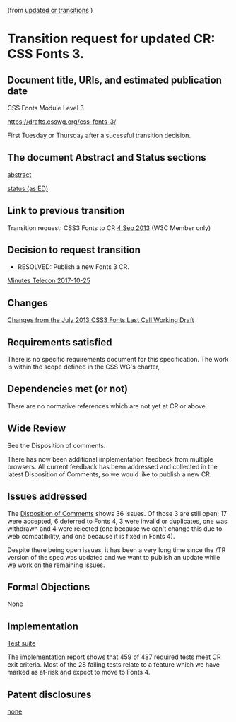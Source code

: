 (from [updated cr transitions](https://www.w3.org/Guide/transitions?profile=CR&cr=substantive) )

# Transition request for updated CR: CSS Fonts 3.

## Document title, URIs, and estimated publication date

CSS Fonts Module Level 3

https://drafts.csswg.org/css-fonts-3/

First Tuesday or Thursday after a sucessful transition decision.

## The document Abstract and Status sections

[abstract](https://drafts.csswg.org/css-fonts-3/#abstract)

[status (as ED)](https://drafts.csswg.org/css-fonts-3/#status)

## Link to previous transition

Transition request: CSS3 Fonts to CR
[4 Sep 2013](https://lists.w3.org/Archives/Member/chairs/2013JulSep/0104.html) (W3C Member only)

## Decision to request transition

  - RESOLVED: Publish a new Fonts 3 CR.

[Minutes Telecon 2017-10-25](https://lists.w3.org/Archives/Public/www-style/2017Oct/0044.html)

## Changes

[Changes from the July 2013 CSS3 Fonts Last Call Working Draft](https://drafts.csswg.org/css-fonts-3/#recent-changes)

## Requirements satisfied

There is no specific requirements document for this specification. The work
is within the scope defined in the CSS WG's charter,

## Dependencies met (or not)

There are no normative references which are not yet at CR or above.

## Wide Review

See the Disposition of comments.

There has now been additional implementation feedback from multiple browsers.
All current feedback has been addressed and collected in the latest Disposition
of Comments, so we would like to publish a new CR.

## Issues addressed

The [Disposition of Comments](https://drafts.csswg.org/issues?spec=css-fonts-3&doc=cr-2017) shows 36 issues. Of those 3 are still open; 17 were accepted, 6 deferred to Fonts 4, 3 were invalid or duplicates, one was withdrawn and 4 were rejected (one because we can't change this due to web compatibility, and one because it is fixed in Fonts 4).

Despite there being open issues, it has been a very long time since the /TR version of the spec was updated and we want to publish an update while we work on the remaining issues.

## Formal Objections

None

## Implementation

[Test suite](https://test.csswg.org/harness/suite/css-fonts-3_dev/)

The [implementation report](https://test.csswg.org/harness/results/css-fonts-3_dev/grouped/) shows that
459 of 487 required tests meet CR exit criteria. Most of the 28 failing tests relate to a feature which we have marked as at-risk and expect to move to Fonts 4.

## Patent disclosures

[none](https://www.w3.org/2004/01/pp-impl/32061/status)
